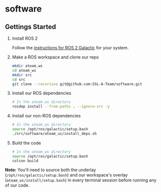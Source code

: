 # software

## Gettings Started

1. Install ROS 2

   Follow the [instructions for ROS 2 Galactic](http://docs.ros.org/en/galactic/Installation.html) for your system.

1. Make a ROS workspace and clone our repo

   ```bash
   mkdir ateam_ws
   cd ateam_ws
   mkdir src
   cd src
   git clone --recursive git@github.com:SSL-A-Team/software.git
   ```

1. Install our ROS dependencies

   ```bash
   # In the ateam_ws directory
   rosdep install --from-paths . --ignore-src -y
   ```

1. Install our non-ROS dependencies

   ```bash
   # In the ateam_ws directory
   source /opt/ros/galactic/setup.bash
   ./src/software/ateam_ui/install_deps.sh
   ```

1. Build the code

   ```bash
   # In the ateam_ws directory
   source /opt/ros/galactic/setup.bash
   colcon build
   ```

**Note:** You'll need to source both the underlay (`/opt/ros/galactic/setup.bash`) and our workspace's overlay (`ateam_ws/install/setup.bash`) in every terminal session before running any of our code.
